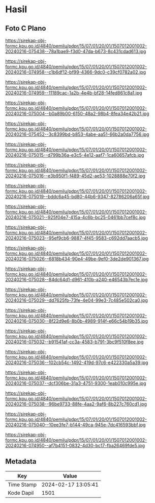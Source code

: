 # Hasil

## Foto C Plano

https://sirekap-obj-formc.kpu.go.id/4840/pemilu/pdpr/15/07/01/20/01/1507012001002-20240216-075438--78a1bae9-f3d0-47da-b673-8c431cdad613.jpg

https://sirekap-obj-formc.kpu.go.id/4840/pemilu/pdpr/15/07/01/20/01/1507012001002-20240216-074958--c1b6df12-bf99-4366-9dc0-c39cf0782a02.jpg

https://sirekap-obj-formc.kpu.go.id/4840/pemilu/pdpr/15/07/01/20/01/1507012001002-20240216-074959--11189cac-1a2b-4e4b-bf28-14fed861c8a1.jpg

https://sirekap-obj-formc.kpu.go.id/4840/pemilu/pdpr/15/07/01/20/01/1507012001002-20240216-075004--b0a89b00-6150-48a2-98b4-8fea34e42b21.jpg

https://sirekap-obj-formc.kpu.go.id/4840/pemilu/pdpr/15/07/01/20/01/1507012001002-20240216-075452--3c8399bd-b853-4abe-aa51-66b2a0da7756.jpg

https://sirekap-obj-formc.kpu.go.id/4840/pemilu/pdpr/15/07/01/20/01/1507012001002-20240216-075015--d799b36a-e3c5-4e12-aaf7-1ca60657afcb.jpg

https://sirekap-obj-formc.kpu.go.id/4840/pemilu/pdpr/15/07/01/20/01/1507012001002-20240216-075016--e3b950f1-f489-45d2-ae53-1028888e70f2.jpg

https://sirekap-obj-formc.kpu.go.id/4840/pemilu/pdpr/15/07/01/20/01/1507012001002-20240216-075019--bddc6a45-bd80-44b6-9347-82786206a65f.jpg

https://sirekap-obj-formc.kpu.go.id/4840/pemilu/pdpr/15/07/01/20/01/1507012001002-20240216-075021--925f04e7-415a-4c6b-bc25-0461bb7cef8c.jpg

https://sirekap-obj-formc.kpu.go.id/4840/pemilu/pdpr/15/07/01/20/01/1507012001002-20240216-075023--95ef9cb6-9887-4f45-9583-c692dd7aacb5.jpg

https://sirekap-obj-formc.kpu.go.id/4840/pemilu/pdpr/15/07/01/20/01/1507012001002-20240216-075026--6818b434-90e4-49be-9ef0-3de2de901367.jpg

https://sirekap-obj-formc.kpu.go.id/4840/pemilu/pdpr/15/07/01/20/01/1507012001002-20240216-075028--84dc64d1-d961-410b-a240-e46543b7ec1e.jpg

https://sirekap-obj-formc.kpu.go.id/4840/pemilu/pdpr/15/07/01/20/01/1507012001002-20240216-075029--dd7625fb-73fe-4e04-99e3-7c485e502ca0.jpg

https://sirekap-obj-formc.kpu.go.id/4840/pemilu/pdpr/15/07/01/20/01/1507012001002-20240216-075030--8f22d9e6-8b0b-4989-914f-e66c54b19b35.jpg

https://sirekap-obj-formc.kpu.go.id/4840/pemilu/pdpr/15/07/01/20/01/1507012001002-20240216-075032--b91541af-cc3a-4583-b791-3bc9f510f8ee.jpg

https://sirekap-obj-formc.kpu.go.id/4840/pemilu/pdpr/15/07/01/20/01/1507012001002-20240216-075036--102cb54c-1492-419d-97c6-e422330a5a39.jpg

https://sirekap-obj-formc.kpu.go.id/4840/pemilu/pdpr/15/07/01/20/01/1507012001002-20240216-075037--dcf306be-31a3-4751-9300-1eab010c995e.jpg

https://sirekap-obj-formc.kpu.go.id/4840/pemilu/pdpr/15/07/01/20/01/1507012001002-20240216-075038--96be9733-88fe-4aa2-9af6-8b227c760cd1.jpg

https://sirekap-obj-formc.kpu.go.id/4840/pemilu/pdpr/15/07/01/20/01/1507012001002-20240216-075040--10ee3fe7-b144-49ca-945e-7dc416593bbf.jpg

https://sirekap-obj-formc.kpu.go.id/4840/pemilu/pdpr/15/07/01/20/01/1507012001002-20240216-074950--af7b4151-0832-4d30-bc17-fba26469fde5.jpg


## Metadata

| Key        | Value               |
| ---------- | ------------------- |
| Time Stamp | 2024-02-17 13:05:41 |
| Kode Dapil | 1501                |



